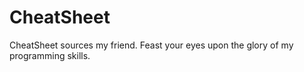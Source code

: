 # CheatSheet
CheatSheet sources my friend. Feast your eyes upon the glory of my programming skills.
